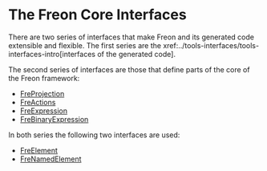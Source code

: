 # The Freon Core Interfaces

There are two series of interfaces that make Freon and its generated code extensible and flexible. The first
series are the xref:../tools-interfaces/tools-interfaces-intro[interfaces of the generated code].

The second series of interfaces are those that define parts of the core of the Freon framework:

- [FreProjection](/Under_the_Hood/The_Editor_Framework/The_Editor_Interfaces/FreProjection_Interface)
- [FreActions](/Under_the_Hood/The_Editor_Framework/The_Editor_Interfaces/FreAction_Interface)
- [FreExpression](/Under_the_Hood/The_Editor_Framework/The_Editor_Interfaces/FreExpression_Interface)
- [FreBinaryExpression](/Under_the_Hood/The_Editor_Framework/The_Editor_Interfaces/FreBinary_Expression_Interface)

In both series the following two interfaces are used:

- [FreElement](/Under_the_Hood/The_Editor_Framework/The_Editor_Interfaces/FreElement_Interface)
- [FreNamedElement](/Under_the_Hood/The_Editor_Framework/The_Editor_Interfaces/FreNamedElement_Interface)
